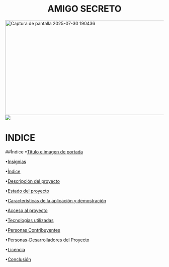 <h1 align="center" > AMIGO SECRETO </h1>
<img width="1047" height="301" alt="Captura de pantalla 2025-07-30 190436" src="https://github.com/user-attachments/assets/d3b9477d-e6d6-42e4-a268-9a10841b01a4" />
<img src="https://img.shields.io/badge/STATUS-EN%20DESALLO-green"/>
<h1 align="left" > INDICE </h1>



##Índice
•[Título e imagen de portada](#Título-e-imagen-de-portada)

•[Insignias](#insignias)

•[Índice](#índice)

•[Descripción del proyecto](#descripción-del-proyecto)

•[Estado del proyecto](#Estado-del-proyecto)

•[Características de la aplicación y demostración](#Características-de-la-aplicación-y-demostración)

•[Acceso al proyecto](#acceso-proyecto)

•[Tecnologías utilizadas](#tecnologías-utilizadas)

•[Personas Contribuyentes](#personas-contribuyentes)

•[Personas-Desarrolladores del Proyecto](#personas-desarrolladores)

•[Licencia](#licencia)

•[Conclusión](#conclusión)
